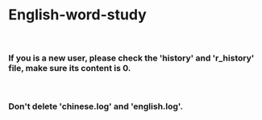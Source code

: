 # English-word-study
<br>
<h3>If you is a new user, please check the 'history' and 'r_history' file, make sure its content is 0.</h3>
<br>
<h3>Don't delete 'chinese.log' and 'english.log'.</h3>
<br>
